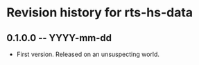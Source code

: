 # Revision history for rts-hs-data

## 0.1.0.0 -- YYYY-mm-dd

* First version. Released on an unsuspecting world.
